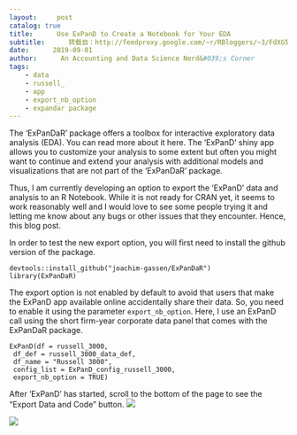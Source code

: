 ```yaml
---
layout:     post
catalog: true
title:      Use ExPanD to Create a Notebook for Your EDA
subtitle:      转载自：http://feedproxy.google.com/~r/RBloggers/~3/FdXG5W5fCuE/
date:      2019-09-01
author:      An Accounting and Data Science Nerd&#039;s Corner
tags:
    - data
    - russell_
    - app
    - export_nb_option
    - expandar package
---
```






The ‘ExPanDaR’ package offers a toolbox for interactive exploratory data analysis (EDA). You can read more about it here. The ‘ExPanD’ shiny app allows you to customize your analysis to some extent but often you might want to continue and extend your analysis with additional models and visualizations that are not part of the ‘ExPanDaR’ package.

Thus, I am currently developing an option to export the ‘ExPanD’ data and analysis to an R Notebook. While it is not ready for CRAN yet, it seems to work reasonably well and I would love to see some people trying it and letting me know about any bugs or other issues that they encounter. Hence, this blog post.

In order to test the new export option, you will first need to install the github version of the package.

```
devtools::install_github("joachim-gassen/ExPanDaR")
library(ExPanDaR)
```

The export option is not enabled by default to avoid that users that make the ExPanD app available online accidentally share their data. So, you need to enable it using the parameter `export_nb_option`. Here, I use an ExPanD call using the short firm-year corporate data panel that comes with the ExPanDaR package.

```
ExPanD(df = russell_3000, 
 df_def = russell_3000_data_def, 
 df_name = "Russell 3000",
 config_list = ExPanD_config_russell_3000,
 export_nb_option = TRUE)
```

After ‘ExPanD’ has started, scroll to the bottom of the page to see the “Export Data and Code” button.
![](https://i1.wp.com/joachim-gassen.github.io/images/expand_export_button.png?w=456&is-pending-load=1#038;ssl=1)

![](https://i1.wp.com/joachim-gassen.github.io/images/expand_export_button.png?w=456&ssl=1)

